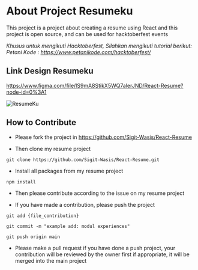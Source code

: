 # About Project Resumeku

This project is a project about creating a resume using React and this project is open source, and can be used for hacktoberfest events

<i>Khusus untuk mengikuti Hacktoberfest, Silahkan mengikuti tutorial berikut: 
    Petani Kode : https://www.petanikode.com/hacktoberfest/
</i>

## Link Design Resumeku
https://www.figma.com/file/lS9mA8StikX5WQ7alerJND/React-Resume?node-id=0%3A1

![ResumeKu](https://github.com/Sigit-Wasis/React-Resume/blob/main/resumeku.png)

## How to Contribute

- Please fork the project in https://github.com/Sigit-Wasis/React-Resume

- Then clone my resume project
```
git clone https://github.com/Sigit-Wasis/React-Resume.git
```

- Install all packages from my resume project
```
npm install
```

- Then please contribute according to the issue on my resume project

- If you have made a contribution, please push the project
```
git add {file_contribution}
```
```
git commit -m "example add: modul experiences"
```
```
git push origin main
```

- Please make a pull request if you have done a push project, your contribution will be reviewed by the owner first if appropriate, it will be merged into the main project